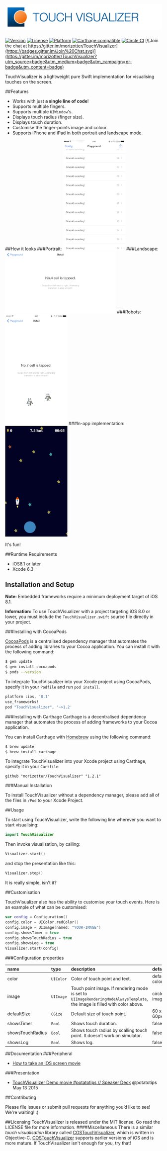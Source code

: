 # ![TouchVisualizer](misc/logo2.png)

[![Version](https://img.shields.io/cocoapods/v/TouchVisualizer.svg?style=flat)](http://cocoadocs.org/docsets/TouchVisualizer) [![License](https://img.shields.io/cocoapods/l/TouchVisualizer.svg?style=flat)](http://cocoadocs.org/docsets/TouchVisualizer) [![Platform](https://img.shields.io/cocoapods/p/TouchVisualizer.svg?style=flat)](http://cocoadocs.org/docsets/TouchVisualizer)
[![Carthage compatible](https://img.shields.io/badge/Carthage-compatible-4BC51D.svg?style=flat)](https://github.com/morizotter/TouchVisualizer)
[![Circle CI](https://circleci.com/gh/morizotter/TouchVisualizer/tree/master.svg?style=shield&circle-token=b7eb2e179731634bcac95d1e4f8e90b837b092e3)](https://circleci.com/gh/morizotter/TouchVisualizer/tree/master) [![Join the chat at https://gitter.im/morizotter/TouchVisualizer](https://badges.gitter.im/Join%20Chat.svg)](https://gitter.im/morizotter/TouchVisualizer?utm_source=badge&utm_medium=badge&utm_campaign=pr-badge&utm_content=badge)

TouchVisualizer is a lightweight pure Swift implementation for visualising touches on the screen.

##Features
- Works with just **a single line of code**!
- Supports multiple fingers.
- Supports multiple `UIWindow`'s.
- Displays touch radius (finger size).
- Displays touch duration.
- Customise the finger-points image and colour.
- Supports iPhone and iPad in both portrait and landscape mode.

##How it looks
###Portrait:
![one](misc/one.gif)
###Landscape:
![two](misc/two.gif)
###Robots:
![three](misc/three.gif)
###In-app implementation:
![four](misc/four.gif)

It's fun!

##Runtime Requirements

- iOS8.1 or later
- Xcode 6.3

## Installation and Setup
**Note:** Embedded frameworks require a minimum deployment target of iOS 8.1.

**Information:** To use TouchVisualizer with a project targeting iOS 8.0 or lower, you must include the `TouchVisualizer.swift` source file directly in your project.

###Installing with CocoaPods

[CocoaPods](http://cocoapods.org) is a centralised dependency manager that automates the process of adding libraries to your Cocoa application. You can install it with the following command:

```bash
$ gem update
$ gem install cocoapods
$ pods --version
```

To integrate TouchVisualizer into your Xcode project using CocoaPods, specify it in your `Podfile` and run `pod install`.

```bash
platform :ios, '8.1'
use_frameworks!
pod "TouchVisualizer", '~>1.2'
```

###Installing with Carthage
Carthage is a decentralised dependency manager that automates the process of adding frameworks to your Cocoa application.

You can install Carthage with [Homebrew](http://brew.sh/) using the following command:

```bash
$ brew update
$ brew install carthage
```

To integrate TouchVisualizer into your Xcode project using Carthage, specify it in your `Cartfile`:

```ogdl
github "morizotter/TouchVisualizer" "1.2.1"
```

###Manual Installation

To install TouchVisualizer without a dependency manager, please add all of the files in `/Pod` to your Xcode Project.

##Usage

To start using TouchVisualizer, write the following line wherever you want to start visualising:

```swift
import TouchVisualizer
```

Then invoke visualisation, by calling:

```swift
Visualizer.start()
```

and stop the presentation like this:

```swift
Visualizer.stop()
```

It is really simple, isn't it?

##Customisation

TouchVisualizer also has the ability to customise your touch events. Here is an example of what can be customised:

```swift
var config = Configuration()
config.color = UIColor.redColor()
config.image = UIImage(named: "YOUR-IMAGE")
config.showsTimer = true
config.showsTouchRadius = true
config.showsLog = true
Visualizer.start(config)
```

###Configuration properties

|name|type|description|default|
|:----|:----|:----|:----|
| color | `UIColor` | Color of touch point and text. | default color |
| image | `UIImage` | Touch point image. If rendering mode is set to  `UIImageRenderingModeAlwaysTemplate`, the image is filled with color above. | circle image |
| defaultSize| `CGize` | Default size of touch point.| 60 x 60px |
| showsTimer| `Bool` | Shows touch duration. | false |
| showsTouchRadius | `Bool` | Shows touch radius by scalling touch point. It doesn't work on simulator. | false |
| showsLog | `Bool` | Shows log. | false |

##Documentation
###Peripheral

- [How to take an iOS screen movie](misc/take_a_movie.md)

###Presentation

- [TouchVisualizer Demo movie #potatotips // Speaker Deck](https://speakerdeck.com/morizotter/touchvisualizer-demo-movie-number-potatotips) @potatotips May 13 2015

##Contributing

Please file issues or submit pull requests for anything you’d like to see! We're waiting! :)

##Licensing
TouchVisualizer is released under the MIT license. Go read the LICENSE file for more information.
####Miscellaneous
There is a similar *touch visualisation* library called [COSTouchVisualizer](https://github.com/conopsys/COSTouchVisualizer), which is written in Objective-C. [COSTouchVisualizer](https://github.com/conopsys/COSTouchVisualizer) supports earlier versions of iOS and is more mature. If TouchVisualizer isn't enough for you, try that!
